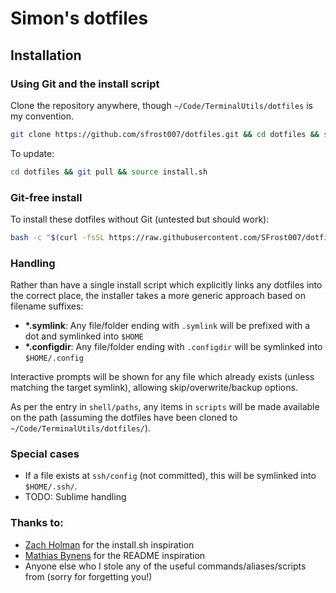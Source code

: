 # Simon's dotfiles

## Installation

### Using Git and the install script

Clone the repository anywhere, though `~/Code/TerminalUtils/dotfiles` is my convention.

```bash
git clone https://github.com/sfrost007/dotfiles.git && cd dotfiles && source install.sh
```

To update:

```bash
cd dotfiles && git pull && source install.sh
```

### Git-free install

To install these dotfiles without Git (untested but should work):

```bash
bash -c "$(curl -fsSL https://raw.githubusercontent.com/SFrost007/dotfiles/master/tools/install.sh)"
```

### Handling

Rather than have a single install script which explicitly links any dotfiles into the correct place, the installer takes a more generic approach based on filename suffixes:

* **\*.symlink**: Any file/folder ending with `.symlink` will be prefixed with a dot and symlinked into `$HOME`
* **\*.configdir**: Any file/folder ending with `.configdir` will be symlinked into `$HOME/.config`

Interactive prompts will be shown for any file which already exists (unless matching the target symlink), allowing skip/overwrite/backup options.

As per the entry in `shell/paths`, any items in `scripts` will be made available on the path (assuming the dotfiles have been cloned to `~/Code/TerminalUtils/dotfiles/`).


### Special cases

* If a file exists at `ssh/config` (not committed), this will be symlinked into `$HOME/.ssh/`.
* TODO: Sublime handling


### Thanks to:

* [Zach Holman](http://github.com/holman/dotfiles) for the install.sh inspiration
* [Mathias Bynens](http://github.com/mathiasbynens/dotfiles) for the README inspiration
* Anyone else who I stole any of the useful commands/aliases/scripts from (sorry for forgetting you!)
